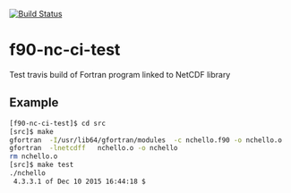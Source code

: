 [![Build Status](https://travis-ci.org/christopheredsall/f90-nc-ci-test.svg?branch=master)](https://travis-ci.org/christopheredsall/f90-nc-ci-test)

# f90-nc-ci-test
Test travis build of Fortran program linked to NetCDF library

## Example

```bash session
[f90-nc-ci-test]$ cd src
[src]$ make
gfortran  -I/usr/lib64/gfortran/modules  -c nchello.f90 -o nchello.o
gfortran  -lnetcdff   nchello.o -o nchello
rm nchello.o
[src]$ make test
./nchello
 4.3.3.1 of Dec 10 2015 16:44:18 $
```
